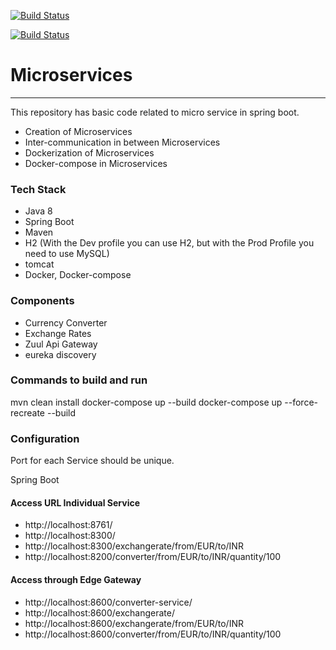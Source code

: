 [![Build Status](https://dev.azure.com/everythingisdata/Micro-Services-With-Docker-Springboot/_apis/build/status/everythingisdata.Micro-Services-Spring-Boot%20(1)?branchName=master)](https://dev.azure.com/everythingisdata/Micro-Services-With-Docker-Springboot/_build/latest?definitionId=4&branchName=master)

[![Build Status](https://travis-ci.org/everythingisdata/Micro-Services-Spring-Boot.svg?branch=master)](https://travis-ci.org/everythingisdata/Micro-Services-Spring-Boot)



# Microservices
---
This repository has basic code related to micro service in spring boot. 
- Creation of Microservices
- Inter-communication in between Microservices
- Dockerization of Microservices
- Docker-compose in Microservices

### Tech Stack
- Java 8
- Spring Boot
- Maven
- H2 (With the Dev profile you can use H2, but with the Prod Profile you need to use MySQL)
- tomcat
- Docker, Docker-compose

### Components
  - Currency Converter
  - Exchange Rates
  - Zuul Api Gateway
  - eureka discovery


### Commands to build and run 
mvn clean install 
docker-compose up --build
docker-compose up  --force-recreate --build



### Configuration 
  Port for each Service should be unique. 

Spring Boot
#### Access URL Individual Service 
 - http://localhost:8761/
 - http://localhost:8300/
 - http://localhost:8300/exchangerate/from/EUR/to/INR
 - http://localhost:8200/converter/from/EUR/to/INR/quantity/100 
 
#### Access through Edge Gateway
 - http://localhost:8600/converter-service/
 - http://localhost:8600/exchangerate/
 - http://localhost:8600/exchangerate/from/EUR/to/INR
 - http://localhost:8600/converter/from/EUR/to/INR/quantity/100 

